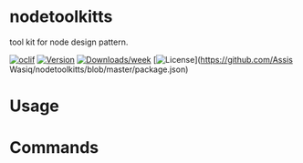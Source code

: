 nodetoolkitts
=============

tool kit for node design pattern.

[![oclif](https://img.shields.io/badge/cli-oclif-brightgreen.svg)](https://oclif.io)
[![Version](https://img.shields.io/npm/v/nodetoolkitts.svg)](https://npmjs.org/package/nodetoolkitts)
[![Downloads/week](https://img.shields.io/npm/dw/nodetoolkitts.svg)](https://npmjs.org/package/nodetoolkitts)
[![License](https://img.shields.io/npm/l/nodetoolkitts.svg)](https://github.com/Assis Wasiq/nodetoolkitts/blob/master/package.json)

<!-- toc -->
# Usage
<!-- usage -->
# Commands
<!-- commands -->
